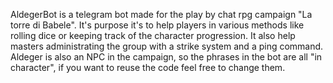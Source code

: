 AldegerBot is a telegram bot made for the play by chat rpg campaign "La torre di Babele".
It's purpose it's to help players in various methods like rolling dice or keeping track of the character progression.
It also help masters administrating the group with a strike system and a ping command.
Aldeger is also an NPC in the campaign, so the phrases in the bot are all "in character", if you want to reuse the code feel free to change them.